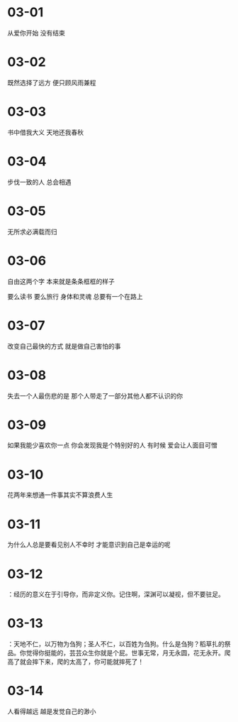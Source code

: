# 03-01

从爱你开始 没有结束

# 03-02

既然选择了远方 便只顾风雨兼程

# 03-03

书中借我大义 天地还我春秋

# 03-04

步伐一致的人 总会相遇

# 03-05

无所求必满载而归

# 03-06

自由这两个字 本来就是条条框框的样子

要么读书 要么旅行 身体和灵魂 总要有一个在路上

# 03-07

改变自己最快的方式 就是做自己害怕的事

# 03-08

失去一个人最伤悲的是 那个人带走了一部分其他人都不认识的你

# 03-09

如果我能少喜欢你一点 你会发现我是个特别好的人 有时候 爱会让人面目可憎

# 03-10

花两年来想通一件事其实不算浪费人生

# 03-11

为什么人总是要看见别人不幸时 才能意识到自己是幸运的呢

# 03-12

：经历的意义在于引导你，而非定义你。记住啊，深渊可以凝视，但不要驻足。

# 03-13

：天地不仁，以万物为刍狗；圣人不仁，以百姓为刍狗。什么是刍狗？稻草扎的祭品。你觉得你挺能的，芸芸众生你就是个屁。世事无常，月无永圆，花无永开。爬高了就会摔下来，爬的太高了，你可能就摔死了！

# 03-14

人看得越远 越是发觉自己的渺小
